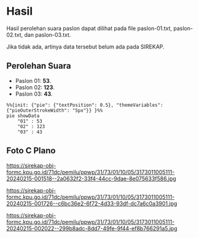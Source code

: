 # Hasil

Hasil perolehan suara paslon dapat dilihat pada file paslon-01.txt, paslon-02.txt, dan paslon-03.txt.

Jika tidak ada, artinya data tersebut belum ada pada SIREKAP.

## Perolehan Suara

 * Paslon 01: **53**.
 * Paslon 02: **123**.
 * Paslon 03: **43**.

```mermaid
%%{init: {"pie": {"textPosition": 0.5}, "themeVariables": {"pieOuterStrokeWidth": "5px"}} }%%
pie showData
    "01" : 53
    "02" : 123
    "03" : 43
```
## Foto C Plano

https://sirekap-obj-formc.kpu.go.id/71dc/pemilu/ppwp/31/73/01/10/05/3173011005111-20240215-001518--2a0632f2-33f4-44cc-9dae-8e075633f586.jpg

https://sirekap-obj-formc.kpu.go.id/71dc/pemilu/ppwp/31/73/01/10/05/3173011005111-20240215-001726--c6bc36e2-6f72-4d33-93df-dc7a6c0a3901.jpg

https://sirekap-obj-formc.kpu.go.id/71dc/pemilu/ppwp/31/73/01/10/05/3173011005111-20240215-002022--299b8adc-8dd7-49fe-9f44-ef8b766291a5.jpg
